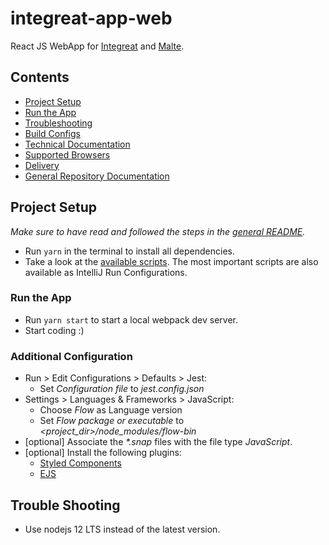 # integreat-app-web

React JS WebApp for [Integreat](https://integreat-app.de) and [Malte](https://www.malteser-werke.de/malte-app.html).

## Contents

* [Project Setup](#project-setup)
* [Run the App](#run-the-app)
* [Troubleshooting](#trouble-shooting)
* [Build Configs](docs/build-configs.md)
* [Technical Documentation](docs/technical-documentation.md)
* [Supported Browsers](docs/supported-browsers.md)
* [Delivery](docs/delivery.md)
* [General Repository Documentation](../README.md)

## Project Setup

*Make sure to have read and followed the steps in the [general README](../README.md#project-setup).*

* Run `yarn` in the terminal to install all dependencies.
* Take a look at the [available scripts](package.json). The most important scripts are also available as IntelliJ Run Configurations.

### Run the App

* Run `yarn start` to start a local webpack dev server.
* Start coding :)

### Additional Configuration

* Run > Edit Configurations > Defaults > Jest:
    * Set *Configuration file* to *jest.config.json*
* Settings > Languages & Frameworks > JavaScript:
    * Choose *Flow* as Language version
    * Set *Flow package or executable* to *<project_dir>/node_modules/flow-bin*
* [optional] Associate the *\*.snap* files with the file type *JavaScript*.
* [optional] Install the following plugins:
    * [Styled Components](https://plugins.jetbrains.com/plugin/9997-styled-components--styled-jsx/)
    * [EJS](https://plugins.jetbrains.com/plugin/index?xmlId=com.jetbrains.lang.ejs)

## Trouble Shooting

* Use nodejs 12 LTS instead of the latest version.
